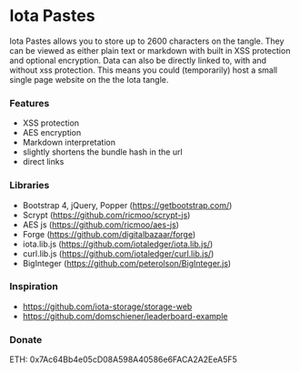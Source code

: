 # Iota Pastes
Iota Pastes allows you to store up to 2600 characters on the tangle. They can be viewed as either plain text or markdown with built in XSS protection and optional encryption. Data can also be directly linked to, with and without xss protection. This means you could (temporarily) host a small single page website on the the Iota tangle.

### Features
- XSS protection
- AES encryption
- Markdown interpretation
- slightly shortens the bundle hash in the url
- direct links

### Libraries
- Bootstrap 4, jQuery, Popper (https://getbootstrap.com/)
- Scrypt (https://github.com/ricmoo/scrypt-js)
- AES js (https://github.com/ricmoo/aes-js)
- Forge (https://github.com/digitalbazaar/forge)
- iota.lib.js (https://github.com/iotaledger/iota.lib.js/)
- curl.lib.js (https://github.com/iotaledger/curl.lib.js/)
- BigInteger (https://github.com/peterolson/BigInteger.js)

### Inspiration
- https://github.com/iota-storage/storage-web
- https://github.com/domschiener/leaderboard-example

### Donate
ETH: 0x7Ac64Bb4e05cD08A598A40586e6FACA2A2EeA5F5
